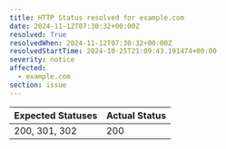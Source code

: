 ```yaml
---
title: HTTP Status resolved for example.com
date: 2024-11-12T07:30:32+00:00Z
resolved: True
resolvedWhen: 2024-11-12T07:30:32+00:00Z
resolvedStartTime: 2024-10-25T21:09:43.191474+00:00
severity: notice
affected:
  - example.com
section: issue
---
```


| Expected Statuses | Actual Status  |
|-------------------|----------------|
| 200, 301, 302 | 200 |
